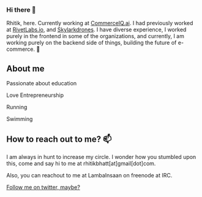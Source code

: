 ### Hi there 👋


Rhitik, here. Currently working at [CommerceIQ.ai](https://www.commerceiq.ai). I had previously worked at [RivetLabs.io](https://www.rivetlabs.io), and [Skylarkdrones](https://www.skylarkdrones.com). I have diverse experience, I worked purely in the frontend in some of the organizations, and currently, I am working purely on the backend side of things, building the future of e-commerce. 🚀

## About me

Passionate about education

Love Entrepreneurship

Running

Swimming



## How to reach out to me? 📫

I am always in hunt to increase my circle. I wonder how you stumbled upon this, come and say hi to me at rhitikbhatt[at]gmail[dot]com.

Also, you can reachout to me at LambaInsaan on freenode at IRC.

[Follow me on twitter, maybe?](https://twitter.com/lambainsaan)

<!--
**lambainsaan/lambainsaan** is a  _special_ ✨ repository because its `README.md` (this file) appears on your GitHub profile.

Here are some ideas to get you started:

 ...
- 🌱 I’m currently learning ...
- 👯 I’m looking to collaborate on ...
- 🤔 I’m looking for help with ...
- 💬 Ask me about ...
- 📫 How to reach me: ...
- 😄 Pronouns: ...
- ⚡ Fun fact: ...
-->
